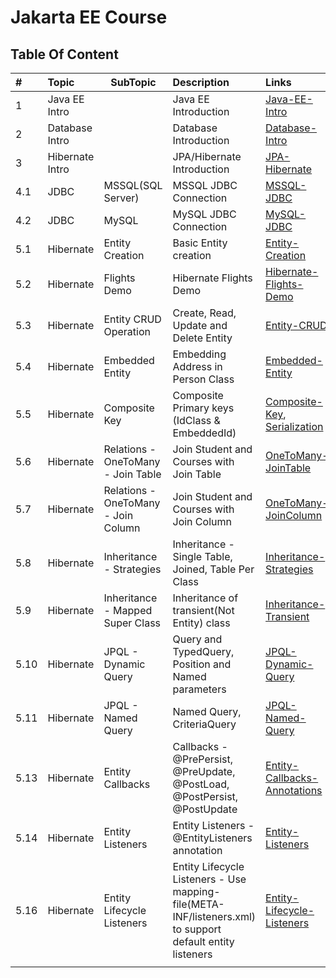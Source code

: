 # Jakarta EE Course

## Table Of Content

| #    | Topic           | SubTopic                            | Description                                                                                               | Links                                                                                                                           |
|:-----|:----------------|-------------------------------------|:----------------------------------------------------------------------------------------------------------|:--------------------------------------------------------------------------------------------------------------------------------|
| 1    | Java EE Intro   |                                     | Java EE Introduction                                                                                      | [Java-EE-Intro](ppt/JAVA-EE.pptx)                                                                                               |
| 2    | Database Intro  |                                     | Database Introduction                                                                                     | [Database-Intro](ppt/Database-Intro.pptx)                                                                                       |
| 3    | Hibernate Intro |                                     | JPA/Hibernate Introduction                                                                                | [JPA-Hibernate](ppt/JPA-Hibernate.pptx)                                                                                         |
| 4.1  | JDBC            | MSSQL(SQL Server)                   | MSSQL JDBC Connection                                                                                     | [MSSQL-JDBC](examples/jdbc-mssql)                                                                                               |
| 4.2  | JDBC            | MySQL                               | MySQL JDBC Connection                                                                                     | [MySQL-JDBC](examples/jdbc-mysql)                                                                                               |
| 5.1  | Hibernate       | Entity Creation                     | Basic Entity creation                                                                                     | [Entity-Creation](examples/jpa-hibernate-mssql)                                                                                 |
| 5.2  | Hibernate       | Flights Demo                        | Hibernate Flights Demo                                                                                    | [Hibernate-Flights-Demo](java/jpa-hibernate/jpa-hibernate-flights)                                                              |
| 5.3  | Hibernate       | Entity CRUD Operation               | Create, Read, Update and Delete Entity                                                                    | [Entity-CRUD](java/jpa-hibernate/jpa-hibernate-fundamental)                                                                     |
| 5.4  | Hibernate       | Embedded Entity                     | Embedding Address in Person Class                                                                         | [Embedded-Entity](java/jpa-hibernate/embedded-entity)                                                                           |
| 5.5  | Hibernate       | Composite Key                       | Composite Primary keys (IdClass & EmbeddedId)                                                             | [Composite-Key](java/jpa-hibernate/entity-composite-key), [Serialization](java/jpa-hibernate/serialization-and-deserialization) |
| 5.6  | Hibernate       | Relations - OneToMany - Join Table  | Join Student and Courses with Join Table                                                                  | [OneToMany-JoinTable](java/jpa-hibernate/student-course-one-to-many-join-table)                                                 |
| 5.7  | Hibernate       | Relations - OneToMany - Join Column | Join Student and Courses with Join Column                                                                 | [OneToMany-JoinColumn](java/jpa-hibernate/student-course-one-to-many-join-column)                                               |
| 5.8  | Hibernate       | Inheritance - Strategies            | Inheritance - Single Table, Joined, Table Per Class                                                       | [Inheritance-Strategies](java/jpa-hibernate/store-inheritance-single-table-strategy)                                            |
| 5.9  | Hibernate       | Inheritance - Mapped Super Class    | Inheritance of transient(Not Entity) class                                                                | [Inheritance-Transient](java/jpa-hibernate/store-inheritance-transient-mapped-super-class)                                      |
| 5.10 | Hibernate       | JPQL - Dynamic Query                | Query and TypedQuery, Position and Named parameters                                                       | [JPQL-Dynamic-Query](java/jpa-hibernate/jpql-dynamic)                                                                           |
| 5.11 | Hibernate       | JPQL - Named Query                  | Named Query, CriteriaQuery                                                                                | [JPQL-Named-Query](java/jpa-hibernate/jpql-named-query)                                                                         |
| 5.13 | Hibernate       | Entity Callbacks                    | Callbacks -  @PrePersist, @PreUpdate, @PostLoad, @PostPersist, @PostUpdate                                | [Entity-Callbacks-Annotations](java/jpa-hibernate/entity-callback-annotations)                                                  |
| 5.14 | Hibernate       | Entity Listeners                    | Entity Listeners - @EntityListeners annotation                                                            | [Entity-Listeners](java/jpa-hibernate/entity-listeners)                                                                         |
| 5.16 | Hibernate       | Entity Lifecycle Listeners          | Entity Lifecycle Listeners - Use mapping-file(META-INF/listeners.xml) to support default entity listeners | [Entity-Lifecycle-Listeners](java/jpa-hibernate/entity-lifecycle-listener)                                                      |
|      |                 |                                     |                                                                                                           |                                                                                                                                 |

